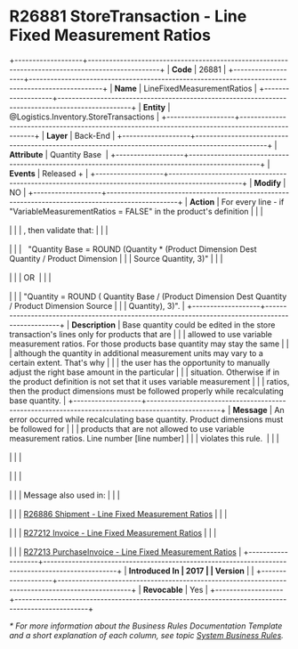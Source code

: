 ﻿---
erp.type: business-rule
erp.entity: Logistics.Inventory.StoreTransactions
---

# R26881 StoreTransaction - Line Fixed Measurement Ratios
+-------------------+--------------------------------------------------------------------------------------------------+
| **Code**          | 26881                                                                                            |
+-------------------+--------------------------------------------------------------------------------------------------+
| **Name**          | LineFixedMeasurementRatios                                                                       |
+-------------------+--------------------------------------------------------------------------------------------------+
| **Entity**        | @Logistics.Inventory.StoreTransactions                                                           |
+-------------------+--------------------------------------------------------------------------------------------------+
| **Layer**         | Back-End                                                                                         |
+-------------------+--------------------------------------------------------------------------------------------------+
| **Attribute**     | Quantity Base                                                                                    |
+-------------------+--------------------------------------------------------------------------------------------------+
| **Events**        | Released +                                                                                       |
+-------------------+--------------------------------------------------------------------------------------------------+
| **Modify**        | NO                                                                                               |
+-------------------+--------------------------------------------------------------------------------------------------+
| **Action**        | For every line - if \"VariableMeasurementRatios = FALSE\" in the product's definition            |
|                   | <br/><br/>                                                                                       |
|                   | , then validate that:                                                                            |
|                   | <br/><br/>                                                                                       |
|                   |   \"Quantity Base = ROUND (Quantity \* (Product Dimension Dest Quantity / Product Dimension      |
|                   | Source Quantity, 3)\"                                                                            |
|                   | <br/><br/>                                                                                       |
|                   | OR                                                                                               |
|                   | <br/><br/>                                                                                       |
|                   | \"Quantity = ROUND ( Quantity Base / (Product Dimension Dest Quantity / Product Dimension Source |
|                   | Quantity), 3)\".                                                                                 |
+-------------------+--------------------------------------------------------------------------------------------------+
| **Description**   | Base quantity could be edited in the store transaction\'s lines only for products that are       |
|                   | allowed to use variable measurement ratios. For those products base quantity may stay the same   |
|                   | although the quantity in additional measurement units may vary to a certain extent. That's why   |
|                   | the user has the opportunity to manually adjust the right base amount in the particular          |
|                   | situation. Otherwise if in the product definition is not set that it uses variable measurement   |
|                   | ratios, then the product dimensions must be followed properly while recalculating base quantity. |
+-------------------+--------------------------------------------------------------------------------------------------+
| **Message**       | An error occurred while recalculating base quantity. Product dimensions must be followed for     |
|                   | products that are not allowed to use variable measurement ratios. Line number \[line number\]    |
|                   | violates this rule.                                                                              |
|                   | <br/><br/>                                                                                       |
|                   | <br/><br/>                                                                                       |
|                   | <br/><br/>                                                                                       |
|                   | Message also used in:                                                                            |
|                   | <br/><br/>                                                                                       |
|                   | [R26886 Shipment - Line Fixed Measurement Ratios](R26886.md)                                     |
|                   | <br/><br/>                                                                                       |
|                   | [R27212 Invoice - Line Fixed Measurement Ratios](R27212.md)                                      |
|                   | <br/><br/>                                                                                       |
|                   | [R27213 PurchaseInvoice - Line Fixed Measurement Ratios](R27213.md)                              |
+-------------------+--------------------------------------------------------------------------------------------------+
| **Introduced In   | 2017                                                                                             |
| Version**         |                                                                                                  |
+-------------------+--------------------------------------------------------------------------------------------------+
| **Revocable**     | Yes                                                                                              |
+-------------------+--------------------------------------------------------------------------------------------------+

*\* For more information about the Business Rules Documentation Template and a short explanation of each column, see
topic [System Business Rules](../templates/template-description-system-business-rules.md).*
